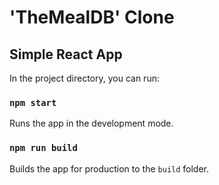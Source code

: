 # 'TheMealDB' Clone

## Simple React App

In the project directory, you can run:

### `npm start`

Runs the app in the development mode.

### `npm run build`

Builds the app for production to the `build` folder.